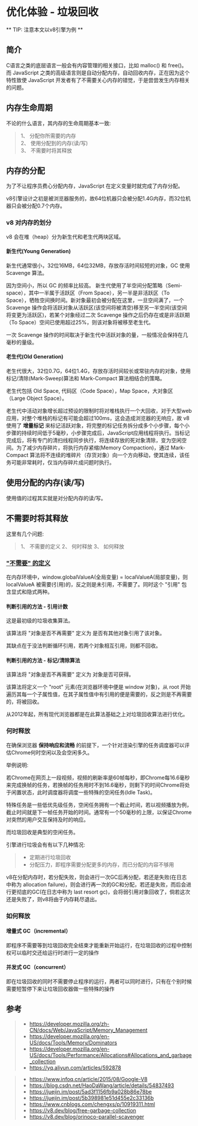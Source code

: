 <!--
 * @Author: Kaiser
 * @Date: 2019-12-12 10:26:15
 * @Last Modified by: Kaiser
 * @Last Modified time: 2019-12-16 19:49:18
 * @Description: 
 -->
# 优化体验 - 垃圾回收

** TIP: 注意本文以v8引擎为例 **

## 简介

C语言之类的底层语言一般会有内容管理的相关接口，比如 malloc() 和 free()。而 JavaScript 之类的高级语言则是自动分配内存，自动回收内存，正在因为这个特性致使 JavaScript 开发者有了不需要关心内存的错觉，于是尝尝发生内存相关的问题。

## 内存生命周期

不论的什么语言，其内存的生命周期基本一致:
> 1、 分配你所需要的内存  
> 2、 使用分配到的内存(读/写)  
> 3、 不需要时将其释放

## 内存的分配

为了不让程序员费心分配内存，JavaScript 在定义变量时就完成了内存分配。

v8引擎设计之初是被浏览器服务的，故64位机器只会被分配1.4G内存，而32位机器只会被分配0.7个内存。

### v8 对内存的划分

v8 会在堆（heap）分为新生代和老生代两块区域。

#### 新生代(Young Generation)

新生代通常很小，32位16MB，64位32MB，存放存活时间较短的对象，GC 使用 Scavenge 算法。

因为空间小，所以 GC 的频率比较高。 新生代使用了半空间分配策略（Semi-space），其中一半属于活跃区（From Space），另一半是非活跃区（To Space），牺牲空间换时间。新对象最初会被分配在这里，一旦空间满了，一个 Scavenge 操作会将活跃对象从活跃区(该空间将被清空)移至另一半空间(该空间将变更为活跃区)，若某个对象经过二次 Scavenge 操作之后仍存在或是非活跃期（To Space）空间已使用超过25%，则该对象将被移至老生代。

一次 Scavenge 操作的时间取决于新生代中活跃对象的量，一般情况会保持在几毫秒的量级。

#### 老生代(Old Generation)

老生代很大，32位0.7G，64位1.4G，存放存活时间较长或常驻内存的对象，使用标记/清除(Mark-Sweep)算法和 Mark-Compact 算法相结合的策略。

老生代包括 Old Space, 代码区（Code Space），Map Space，大对象区（Large Object Space）。

老生代中活动对象增长超过预设的限制时将对堆栈执行一个大回收，对于大型web应用，对整个堆栈的标记有可能会超过100ms，这会造成浏览器的无响应，故 v8 使用了 **增量标记** 来标记活跃对象，将完整的标记任务拆分成多个小步骤，每个小步骤的持续时间低于5毫秒，小步骤完成后，JavaScript应用线程将执行。当标记完成后，将有专门的清扫线程同步执行，将连续存放的死对象清除，变为空闲空间。为了减少内存碎片，将执行内存紧缩(Memory Compaction)，通过 Mark-Compact 算法将不连续的堆碎片（存货对象）向一个方向移动，使其连续，该任务可能非常耗时，仅当内存碎片成问题时执行。

## 使用分配的内存(读/写)

使用值的过程其实就是对分配内存的读/写。

## 不需要时将其释放

这里有几个问题:
> 1、 不需要的定义
> 2、 何时释放
> 3、 如何释放

### ["不需要" 的定义](https://developer.mozilla.org/en-US/docs/Tools/Memory/Dominators)

在内存环境中，window.globalValueA(全局变量) = localValueA(局部变量)，则 localValueA 被需要(引用)的，反之则是未引用，不需要了。同时这个 "引用" 包含显式和隐式两种。

#### 判断引用的方法 - 引用计数

这是最初级的垃圾收集算法。

该算法将 "对象是否不再需要" 定义为 是否有其他对象引用了该对象。

其缺点在于没法判断循环引用，若两个对象相互引用，则都不回收。

#### 判断引用的方法 - 标记/清除算法

该算法将 "对象是否不再需要" 定义为 对象是否可获得。

该算法将定义一个 "root" 元素(在浏览器环境中便是 window 对象)，从 root 开始遍历其每一个子属性值，在其子属性值中有引用的便是需要的，反之则是不再需要的，将被回收。

从2012年起，所有现代浏览器都是在此算法基础之上对垃圾回收算法进行优化。

### 何时释放  

在确保浏览器 **保持响应和流畅** 的前提下，一个针对渲染引擎的任务调度器可以评估Chrome何时空闲以及会空闲多久。  

举例说明:  

若Chrome在网页上一段视频，视频的刷新率是60帧每秒，即Chrome每16.6毫秒来完成换帧的任务，若换帧的任务用时不到16.6毫秒，则剩下的时间Chrome将处于闲置状态，此时调度器将调度一些特殊的空闲任务(Idle Task)。

特殊任务是一些低优先级任务，空闲任务拥有一个截止时间，若以视频播放为例，截止时间就是下一帧任务开始的时间。通常有一个50毫秒的上限，以保证Chrome对突然的用户交互保持及时的响应。

而垃圾回收是典型的空闲任务。

引擎进行垃圾会有有以下几种情况:

> * 定期进行垃圾回收
> * 分配压力，即程序需要分配更多的内存，而已分配的内容不够用

v8在分配内存时，若分配失败，则会进行一次GC后再分配，若还是失败(在日志中称为 allocation failure)，则会进行再一次的GC和分配，若还是失败，而后会进行更彻底的GC(在日志中称为 last resort gc)，会将弱引用对象回收了，倘若这次还是失败了，则v8将由于内存耗尽退出。

### 如何释放

#### 增量式 GC（incremental）

即程序不需要等到垃圾回收完全结束才能重新开始运行，在垃圾回收的过程中控制权可以临时交还给运行时进行一定的操作

#### 并发式 GC（concurrent）

即在垃圾回收的同时不需要停止程序的运行，两者可以同时进行，只有在个别时候需要短暂停下来让垃圾回收器做一些特殊的操作


## 参考

> * https://developer.mozilla.org/zh-CN/docs/Web/JavaScript/Memory_Management
> * https://developer.mozilla.org/en-US/docs/Tools/Memory/Dominators
> * https://developer.mozilla.org/en-US/docs/Tools/Performance/Allocations#Allocations_and_garbage_collection
> * https://yq.aliyun.com/articles/592878

> * https://www.infoq.cn/article/2015/08/Google-V8
> * https://blog.csdn.net/HaoDaWang/article/details/54837493
> * https://juejin.im/post/5ad3f1156fb9a028b86e78be
> * https://juejin.im/post/5b398981e51d455e2c33136b
> * https://www.cnblogs.com/chengxs/p/10919311.html
> * https://v8.dev/blog/free-garbage-collection
> * https://v8.dev/blog/orinoco-parallel-scavenger
